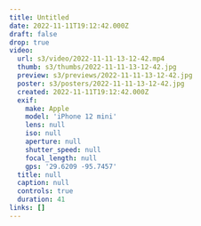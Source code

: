 ```yaml
---
title: Untitled
date: 2022-11-11T19:12:42.000Z
draft: false
drop: true
video:
  url: s3/video/2022-11-11-13-12-42.mp4
  thumb: s3/thumbs/2022-11-11-13-12-42.jpg
  preview: s3/previews/2022-11-11-13-12-42.jpg
  poster: s3/posters/2022-11-11-13-12-42.jpg
  created: 2022-11-11T19:12:42.000Z
  exif:
    make: Apple
    model: 'iPhone 12 mini'
    lens: null
    iso: null
    aperture: null
    shutter_speed: null
    focal_length: null
    gps: '29.6209 -95.7457'
  title: null
  caption: null
  controls: true
  duration: 41
links: []
---
```

